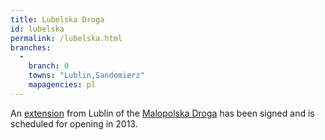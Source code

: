 ```yaml
---
title: Lubelska Droga
id: lubelska
permalink: /lubelska.html
branches:
  -
    branch: 0
    towns: "Lublin,Sandomierz"
    mapagencies: pl
---
```


An [extension][0] from Lublin of the [Malopolska Droga][1] has been signed and is scheduled for opening in 2013\.

[0]: http://www.camino.net.pl/lubelska
[1]: malopolska.html